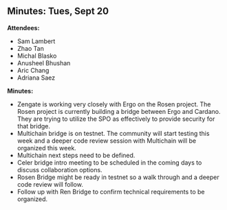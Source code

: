 ## Minutes: Tues, Sept 20

**Attendees:**

* Sam Lambert
* Zhao Tan
* Michal Blasko
* Anusheel Bhushan
* Aric Chang
* Adriana Saez

**Minutes:**

* Zengate is working very closely with Ergo on the Rosen project. The Rosen project  is currently building a bridge between Ergo and Cardano. They are trying to utilize the SPO as effectively to provide security for that bridge.
* Multichain bridge is on testnet. The community will start testing this week and a deeper code review session with Multichain will be organized this week.  
* Multichain next steps need to be defined.
* Celer bridge intro meeting to be scheduled in the coming days to discuss collaboration options.
* Rosen Bridge might be ready in testnet so a walk through and a deeper code review will follow.
* Follow up with Ren Bridge to confirm technical requirements to be organized.
